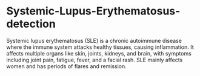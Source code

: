 # Systemic-Lupus-Erythematosus-detection
Systemic lupus erythematosus (SLE) is a chronic autoimmune disease where the immune system attacks healthy tissues, causing inflammation. It affects multiple organs like skin, joints, kidneys, and brain, with symptoms including joint pain, fatigue, fever, and a facial rash. SLE mainly affects women and has periods of flares and remission.
